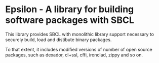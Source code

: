 # Epsilon - A library for building software packages with SBCL

This library provides SBCL with monolithic library support necessary
to securely build, load and distibute binary packages.

To that extent, it includes modified versions of number of open source
packages, such as dexador, cl+ssl, cffi, ironclad, zippy and so on.
